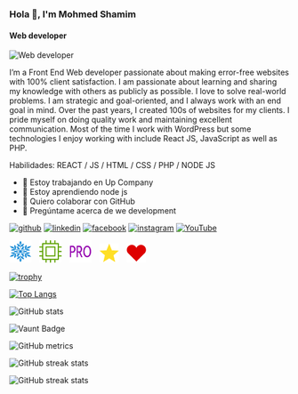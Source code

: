 ### Hola 👋, I'm Mohmed Shamim
#### Web developer 
![Web developer ]([https://scontent.fdac31-1.fna.fbcdn.net/v/t39.30808-6/461173714_1077969650574294_2082562843281938002_n.jpg?stp=dst-jpg_s960x960&_nc_cat=106&ccb=1-7&_nc_sid=cc71e4&_nc_ohc=0hFy0G68alIQ7kNvgG8EbuD&_nc_ht=scontent.fdac31-1.fna&oh=00_AYAjRsFhu14Xejys0-mbMII8Ey9BuCsl3_cFchGtfofkgA&oe=66F851E6](https://scontent.fdac31-2.fna.fbcdn.net/v/t39.30808-6/434558038_287181341094492_5981780970034001501_n.jpg?_nc_cat=103&ccb=1-7&_nc_sid=cc71e4&_nc_eui2=AeEmaIeV4K0USmDuSC6NG90Xia_16zLEjjyJr_XrMsSOPBZtBqRCJngoIlmqRNfFN_8BGIuP4UkgSTrxM17tbqE9&_nc_ohc=nFZiB7JEBwgQ7kNvgECn6W4&_nc_ht=scontent.fdac31-2.fna&_nc_gid=ANuOjoyXXN0Eg5fvktoPs_q&oh=00_AYBlzSYwS4L7ULxM9FRwuRVjNIA_qwnvKnQKEob5O3e2iA&oe=66F843A9))

I’m a Front End Web developer passionate about making error-free websites with 100% client satisfaction. I am passionate about learning and sharing my knowledge with others as publicly as possible. I love to solve real-world problems. I am strategic and goal-oriented, and I always work with an end goal in mind. Over the past years, I created 100s of websites for my clients. I pride myself on doing quality work and maintaining excellent communication. Most of the time I work with WordPress but some technologies I enjoy working with include React JS, JavaScript as well as PHP.

Habilidades:  REACT / JS / HTML / CSS / PHP / NODE JS

- 🔭 Estoy trabajando en Up Company  
- 🌱 Estoy aprendiendo node js 
- 👯 Quiero colaborar con GitHub  
- 💬 Pregúntame acerca de we development  


[<img src='https://cdn.jsdelivr.net/npm/simple-icons@3.0.1/icons/github.svg' alt='github' height='40'>](https://github.com/https://github.com/Mohamed-Shamim)  [<img src='https://cdn.jsdelivr.net/npm/simple-icons@3.0.1/icons/linkedin.svg' alt='linkedin' height='40'>](https://www.linkedin.com/in/https://www.linkedin.com/login/)  [<img src='https://cdn.jsdelivr.net/npm/simple-icons@3.0.1/icons/facebook.svg' alt='facebook' height='40'>](https://www.facebook.com/https://www.facebook.com/profile.php?id=100094078832357)  [<img src='https://cdn.jsdelivr.net/npm/simple-icons@3.0.1/icons/instagram.svg' alt='instagram' height='40'>](https://www.instagram.com/https://www.instagram.com/shamihpv?igsh=YzljYTk1ODg3Zg==/)  [<img src='https://cdn.jsdelivr.net/npm/simple-icons@3.0.1/icons/youtube.svg' alt='YouTube' height='40'>](https://www.youtube.com/channel/https://www.youtube.com/@CodewithShami)  

<a href='https://archiveprogram.github.com/'><img src='https://raw.githubusercontent.com/acervenky/animated-github-badges/master/assets/acbadge.gif' width='40' height='40'></a> <a href='https://docs.github.com/en/developers'><img src='https://raw.githubusercontent.com/acervenky/animated-github-badges/master/assets/devbadge.gif' width='40' height='40'></a> <a href='https://github.com/pricing'><img src='https://raw.githubusercontent.com/acervenky/animated-github-badges/master/assets/pro.gif' width='40' height='40'></a> <a href='https://stars.github.com/'><img src='https://raw.githubusercontent.com/acervenky/animated-github-badges/master/assets/starbadge.gif' width='35' height='35'></a> <a href='https://docs.github.com/en/github/supporting-the-open-source-community-with-github-sponsors'><img src='https://raw.githubusercontent.com/acervenky/animated-github-badges/master/assets/sponsorbadge.gif' width='35' height='35'></a> 

[![trophy](https://github-profile-trophy.vercel.app/?username=https://github.com/Mohamed-Shamim)](https://github.com/ryo-ma/github-profile-trophy)

[![Top Langs](https://github-readme-stats.vercel.app/api/top-langs/?username=https://github.com/Mohamed-Shamim)](https://github.com/anuraghazra/github-readme-stats)

![GitHub stats](https://github-readme-stats.vercel.app/api?username=https://github.com/Mohamed-Shamim&show_icons=true&count_private=true)  

![Vaunt Badge](https://api.vaunt.dev/v1/github/entities/https://github.com/Mohamed-Shamim/contributions?format=svg&private=true)  

![GitHub metrics](https://metrics.lecoq.io/https://github.com/Mohamed-Shamim)  

![GitHub streak stats](https://streak-stats.demolab.com/?user=https://github.com/Mohamed-Shamim)  



![GitHub streak stats](https://streak-stats.demolab.com/?user=https://github.com/Mohamed-Shamim)  


